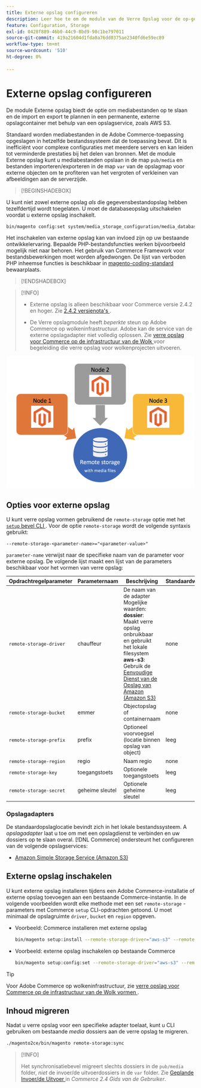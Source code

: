 ```yaml
---
title: Externe opslag configureren
description: Leer hoe te om de module van de Verre Opslag voor de op-gebouwCommerce toepassing te vormen.
feature: Configuration, Storage
exl-id: 0428f889-46b0-44c9-8bd9-98c1be797011
source-git-commit: 419a21604d1fda0a76dd0375ae2340fd6e59ec89
workflow-type: tm+mt
source-wordcount: '510'
ht-degree: 0%

---
```


# Externe opslag configureren

De module Externe opslag biedt de optie om mediabestanden op te slaan en de import en export te plannen in een permanente, externe opslagcontainer met behulp van een opslagservice, zoals AWS S3.

Standaard worden mediabestanden in de Adobe Commerce-toepassing opgeslagen in hetzelfde bestandssysteem dat de toepassing bevat. Dit is inefficiënt voor complexe configuraties met meerdere servers en kan leiden tot verminderde prestaties bij het delen van bronnen. Met de module Externe opslag kunt u mediabestanden opslaan in de map `pub/media` en bestanden importeren/exporteren in de map `var` van de opslagmap voor externe objecten om te profiteren van het vergroten of verkleinen van afbeeldingen aan de serverzijde.

>[!BEGINSHADEBOX]

U kunt niet zowel externe opslag _als_ die gegevensbestandopslag hebben tezelfdertijd wordt toegelaten. U moet de databaseopslag uitschakelen voordat u externe opslag inschakelt.

```bash
bin/magento config:set system/media_storage_configuration/media_database 0
```

Het inschakelen van externe opslag kan van invloed zijn op uw bestaande ontwikkelervaring. Bepaalde PHP-bestandsfuncties werken bijvoorbeeld mogelijk niet naar behoren. Het gebruik van Commerce Framework voor bestandsbewerkingen moet worden afgedwongen. De lijst van verboden PHP inheemse functies is beschikbaar in [ magento-coding-standard ](https://github.com/magento/magento-coding-standard/blob/develop/Magento2/Sniffs/Functions/DiscouragedFunctionSniff.php) bewaarplaats.

>[!ENDSHADEBOX]

>[!INFO]
>
>- Externe opslag is alleen beschikbaar voor Commerce versie 2.4.2 en hoger. Zie [ 2.4.2 versienota&#39;s ](https://experienceleague.adobe.com/nl/docs/commerce-operations/release/notes/magento-open-source/2-4-2).
>
>- De Verre opslagmodule heeft _beperkte_ steun op Adobe Commerce op wolkeninfrastructuur. Adobe kan de service van de externe opslagadapter niet volledig oplossen. Zie [ verre opslag voor Commerce op de infrastructuur van de Wolk ](cloud-support.md) voor begeleiding die verre opslag voor wolkenprojecten uitvoeren.

![ schemabeeld ](../../assets/configuration/remote-storage-schema.png)

## Opties voor externe opslag

U kunt verre opslag vormen gebruikend de `remote-storage` optie met het [`setup` bevel CLI ](../../installation/tutorials/deployment.md). Voor de optie `remote-storage` wordt de volgende syntaxis gebruikt:

```text
--remote-storage-<parameter-name>="<parameter-value>"
```

`parameter-name` verwijst naar de specifieke naam van de parameter voor externe opslag. De volgende lijst maakt een lijst van de parameters beschikbaar voor het vormen van verre opslag:

| Opdrachtregelparameter | Parameternaam | Beschrijving | Standaardwaarde |
|--- |--- |--- |--- |
| `remote-storage-driver` | chauffeur | De naam van de adapter <br> Mogelijke waarden:<br>**dossier**: Maakt verre opslag onbruikbaar en gebruikt het lokale filesystem <br>**aws-s3**: Gebruik de [ Eenvoudige Dienst van de Opslag van Amazon (Amazon S3) ](remote-storage-aws-s3.md) | none |
| `remote-storage-bucket` | emmer | Objectopslag of containernaam | none |
| `remote-storage-prefix` | prefix | Optioneel voorvoegsel (locatie binnen opslag van object) | leeg |
| `remote-storage-region` | regio | Naam regio | none |
| `remote-storage-key` | toegangstoets | Optionele toegangstoets | leeg |
| `remote-storage-secret` | geheime sleutel | Optionele geheime sleutel | leeg |

### Opslagadapters

De standaardopslaglocatie bevindt zich in het lokale bestandssysteem. A _opslagadapter_ laat u toe om met een opslagdienst te verbinden en uw dossiers op te slaan overal. [!DNL Commerce] ondersteunt het configureren van de volgende opslagservices:

- [Amazon Simple Storage Service (Amazon S3)](remote-storage-aws-s3.md)

## Externe opslag inschakelen

U kunt externe opslag installeren tijdens een Adobe Commerce-installatie of externe opslag toevoegen aan een bestaande Commerce-instantie. In de volgende voorbeelden wordt elke methode met een set `remote-storage` -parameters met Commerce `setup` CLI-opdrachten getoond. U moet minimaal de opslagruimte `driver`, `bucket` en `region` opgeven.

- Voorbeeld: Commerce installeren met externe opslag

  ```bash
  bin/magento setup:install --remote-storage-driver="aws-s3" --remote-storage-bucket="myBucket" --remote-storage-region="us-east-1"
  ```

- Voorbeeld: externe opslag inschakelen op bestaande Commerce

  ```bash
  bin/magento setup:config:set --remote-storage-driver="aws-s3" --remote-storage-bucket="myBucket" --remote-storage-region="us-east-1"
  ```

>[!TIP]
>
>Voor Adobe Commerce op wolkeninfrastructuur, zie [ verre opslag voor Commerce op de infrastructuur van de Wolk vormen ](cloud-support.md).

## Inhoud migreren

Nadat u verre opslag voor een specifieke adapter toelaat, kunt u CLI gebruiken om bestaande _media_ dossiers aan de verre opslag te migreren.

```bash
./magento2ce/bin/magento remote-storage:sync
```

>[!INFO]
>
>Het synchronisatiebevel migreert slechts dossiers in de `pub/media` folder, _niet_ de invoer/de uitvoerdossiers in de `var` folder. Zie [ Geplande Invoer/de Uitvoer ](https://experienceleague.adobe.com/docs/commerce-admin/systems/data-transfer/data-scheduled-import-export.html?lang=nl-NL) in _Commerce 2.4 Gids van de Gebruiker_.

<!-- link definitions -->

[import-export]: https://docs.magento.com/user-guide/system/data-scheduled-import-export.html
